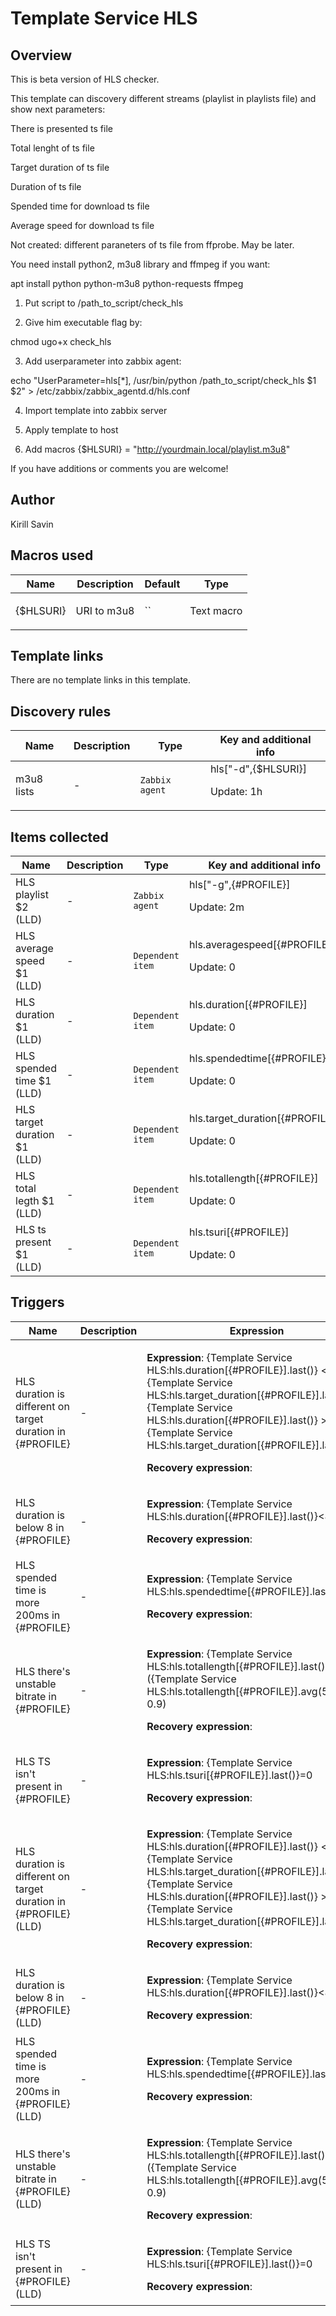 # Template Service HLS

## Overview

This is beta version of HLS checker.


This template can discovery different streams (playlist in playlists file) and show next parameters:


There is presented ts file


Total lenght of ts file


Target duration of ts file


Duration of ts file


Spended time for download ts file


Average speed for download ts file


Not created: different paraneters of ts file from ffprobe. May be later.


 


You need install python2, m3u8 library and ffmpeg if you want:


apt install python python-m3u8 python-requests ffmpeg


 


1. Put script to /path\_to\_script/check\_hls


2. Give him executable flag by: 


chmod ugo+x check\_hls


3. Add userparameter into zabbix agent:


echo "UserParameter=hls[*], /usr/bin/python /path\_to\_script/check\_hls \$1 \$2" > /etc/zabbix/zabbix\_agentd.d/hls.conf


4. Import template into zabbix server


5. Apply template to host


6. Add macros {$HLSURI} = "http://yourdmain.local/playlist.m3u8"


 


If you have additions or comments you are welcome!



## Author

Kirill Savin

## Macros used

|Name|Description|Default|Type|
|----|-----------|-------|----|
|{$HLSURI}|<p>URI to m3u8</p>|``|Text macro|
## Template links

There are no template links in this template.

## Discovery rules

|Name|Description|Type|Key and additional info|
|----|-----------|----|----|
|m3u8 lists|<p>-</p>|`Zabbix agent`|hls["-d",{$HLSURI}]<p>Update: 1h</p>|
## Items collected

|Name|Description|Type|Key and additional info|
|----|-----------|----|----|
|HLS playlist $2 (LLD)|<p>-</p>|`Zabbix agent`|hls["-g",{#PROFILE}]<p>Update: 2m</p>|
|HLS average speed $1 (LLD)|<p>-</p>|`Dependent item`|hls.averagespeed[{#PROFILE}]<p>Update: 0</p>|
|HLS duration $1 (LLD)|<p>-</p>|`Dependent item`|hls.duration[{#PROFILE}]<p>Update: 0</p>|
|HLS spended time $1 (LLD)|<p>-</p>|`Dependent item`|hls.spendedtime[{#PROFILE}]<p>Update: 0</p>|
|HLS target duration $1 (LLD)|<p>-</p>|`Dependent item`|hls.target_duration[{#PROFILE}]<p>Update: 0</p>|
|HLS total legth $1 (LLD)|<p>-</p>|`Dependent item`|hls.totallength[{#PROFILE}]<p>Update: 0</p>|
|HLS ts present $1 (LLD)|<p>-</p>|`Dependent item`|hls.tsuri[{#PROFILE}]<p>Update: 0</p>|
## Triggers

|Name|Description|Expression|Priority|
|----|-----------|----------|--------|
|HLS duration is different on target duration in {#PROFILE}|<p>-</p>|<p>**Expression**: {Template Service HLS:hls.duration[{#PROFILE}].last()} < {Template Service HLS:hls.target_duration[{#PROFILE}].last()} or {Template Service HLS:hls.duration[{#PROFILE}].last()} > {Template Service HLS:hls.target_duration[{#PROFILE}].last()}</p><p>**Recovery expression**: </p>|not classified|
|HLS duration is below 8 in {#PROFILE}|<p>-</p>|<p>**Expression**: {Template Service HLS:hls.duration[{#PROFILE}].last()}<8</p><p>**Recovery expression**: </p>|warning|
|HLS spended time is more 200ms in {#PROFILE}|<p>-</p>|<p>**Expression**: {Template Service HLS:hls.spendedtime[{#PROFILE}].last()}>200</p><p>**Recovery expression**: </p>|information|
|HLS there's unstable bitrate in {#PROFILE}|<p>-</p>|<p>**Expression**: {Template Service HLS:hls.totallength[{#PROFILE}].last()} < ({Template Service HLS:hls.totallength[{#PROFILE}].avg(5m)} * 0.9)</p><p>**Recovery expression**: </p>|not classified|
|HLS TS isn't present in {#PROFILE}|<p>-</p>|<p>**Expression**: {Template Service HLS:hls.tsuri[{#PROFILE}].last()}=0</p><p>**Recovery expression**: </p>|high|
|HLS duration is different on target duration in {#PROFILE} (LLD)|<p>-</p>|<p>**Expression**: {Template Service HLS:hls.duration[{#PROFILE}].last()} < {Template Service HLS:hls.target_duration[{#PROFILE}].last()} or {Template Service HLS:hls.duration[{#PROFILE}].last()} > {Template Service HLS:hls.target_duration[{#PROFILE}].last()}</p><p>**Recovery expression**: </p>|not classified|
|HLS duration is below 8 in {#PROFILE} (LLD)|<p>-</p>|<p>**Expression**: {Template Service HLS:hls.duration[{#PROFILE}].last()}<8</p><p>**Recovery expression**: </p>|warning|
|HLS spended time is more 200ms in {#PROFILE} (LLD)|<p>-</p>|<p>**Expression**: {Template Service HLS:hls.spendedtime[{#PROFILE}].last()}>200</p><p>**Recovery expression**: </p>|information|
|HLS there's unstable bitrate in {#PROFILE} (LLD)|<p>-</p>|<p>**Expression**: {Template Service HLS:hls.totallength[{#PROFILE}].last()} < ({Template Service HLS:hls.totallength[{#PROFILE}].avg(5m)} * 0.9)</p><p>**Recovery expression**: </p>|not classified|
|HLS TS isn't present in {#PROFILE} (LLD)|<p>-</p>|<p>**Expression**: {Template Service HLS:hls.tsuri[{#PROFILE}].last()}=0</p><p>**Recovery expression**: </p>|high|
